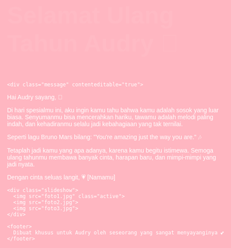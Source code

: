 <!DOCTYPE html>
<html lang="id">
<head>
  <meta charset="UTF-8" />
  <meta name="viewport" content="width=device-width, initial-scale=1.0"/>
  <title>Selamat Ulang Tahun Audry 💖</title>
  <link href="https://fonts.googleapis.com/css2?family=Great+Vibes&family=Poppins:wght@300;500&display=swap" rel="stylesheet">
  <style>
    html, body {
      height: 100%;
      margin: 0;
      font-family: 'Poppins', sans-serif;
      background-color: #ffb6c1; /* Warna pink muda */
      overflow: hidden;
      color: #fff;
    }

    .container {
      max-width: 1200px;
      margin: auto;
      padding: 3em 2em;
      display: flex;
      flex-direction: column;
      align-items: center;
      text-align: center;
      min-height: 100vh;
      box-sizing: border-box;
      position: relative;
      z-index: 1;
    }

    h1 {
      font-family: 'Great Vibes', cursive;
      font-size: 4em;
      margin-bottom: 0.5em;
      animation: fadeInDown 1.5s ease-out;
    }

    .message {
      width: 100%;
      max-width: 900px;
      background: rgba(255, 255, 255, 0.15);
      padding: 25px;
      border-radius: 20px;
      font-size: 1.3em;
      line-height: 1.8;
      margin-bottom: 2em;
      backdrop-filter: blur(5px);
      animation: fadeIn 2s ease-in-out;
      white-space: pre-line;
    }

    .message[contenteditable="true"] {
      outline: none;
      color: #fff;
    }

    .slideshow {
      width: 100%;
      max-width: 900px;
      border-radius: 20px;
      overflow: hidden;
      box-shadow: 0 0 25px rgba(0,0,0,0.4);
      margin-bottom: 2em;
      animation: fadeIn 3s ease-in-out;
    }

    .slideshow img {
      width: 100%;
      display: none;
      border-radius: 20px;
    }

    .slideshow img.active {
      display: block;
    }

    audio {
      display: none;
    }

    footer {
      margin-top: auto;
      font-size: 0.9em;
      color: #fff;
      padding: 1em;
      animation: fadeInUp 2s ease-in;
    }

    @keyframes fadeIn {
      from {opacity: 0;}
      to {opacity: 1;}
    }

    @keyframes fadeInDown {
      from {opacity: 0; transform: translateY(-30px);}
      to {opacity: 1; transform: translateY(0);}
    }

    @keyframes fadeInUp {
      from {opacity: 0; transform: translateY(30px);}
      to {opacity: 1; transform: translateY(0);}
    }

    /* Efek bunga */
    .flower {
      position: absolute;
      width: 30px;
      height: 30px;
      background: url('https://cdn-icons-png.flaticon.com/512/826/826953.png') no-repeat center/contain;
      animation: fall 10s linear infinite;
      pointer-events: none;
      z-index: 0;
    }

    @keyframes fall {
      0% {
        transform: translateY(-100vh) translateX(0) rotate(0deg);
        opacity: 1;
      }
      100% {
        transform: translateY(100vh) translateX(20px) rotate(360deg);
        opacity: 0;
      }
    }

    @media (max-width: 768px) {
      h1 {
        font-size: 2.8em;
      }

      .message {
        font-size: 1em;
        padding: 15px;
      }

      .slideshow {
        width: 95%;
      }
    }
  </style>
</head>
<body>

  <div class="container">
    <h1>Selamat Ulang Tahun Audry 💖</h1>

    <div class="message" contenteditable="true">
Hai Audry sayang, 💌

Di hari spesialmu ini, aku ingin kamu tahu bahwa kamu adalah sosok yang luar biasa. Senyumanmu bisa mencerahkan hariku, tawamu adalah melodi paling indah, dan kehadiranmu selalu jadi kebahagiaan yang tak ternilai.

Seperti lagu Bruno Mars bilang: "You're amazing just the way you are." 🎶

Tetaplah jadi kamu yang apa adanya, karena kamu begitu istimewa. Semoga ulang tahunmu membawa banyak cinta, harapan baru, dan mimpi-mimpi yang jadi nyata.

Dengan cinta seluas langit,
💗 [Namamu]
    </div>

    <div class="slideshow">
      <img src="foto1.jpg" class="active">
      <img src="foto2.jpg">
      <img src="foto3.jpg">
    </div>

    <footer>
      Dibuat khusus untuk Audry oleh seseorang yang sangat menyayanginya 💕
    </footer>
  </div>

  <audio autoplay loop>
    <source src="just-the-way-you-
::contentReference[oaicite:13]{index=13}
 
